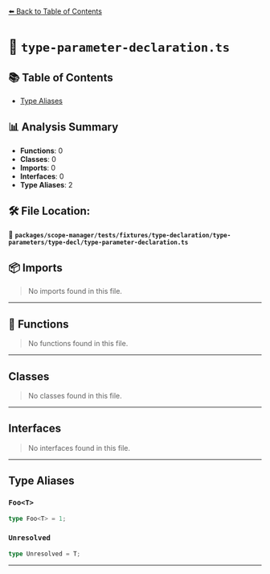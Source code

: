[⬅️ Back to Table of Contents](../../../../../../../index.md)

# 📄 `type-parameter-declaration.ts`

## 📚 Table of Contents

- [Type Aliases](#type-aliases)

## 📊 Analysis Summary

- **Functions**: 0
- **Classes**: 0
- **Imports**: 0
- **Interfaces**: 0
- **Type Aliases**: 2

## 🛠️ File Location:
📂 **`packages/scope-manager/tests/fixtures/type-declaration/type-parameters/type-decl/type-parameter-declaration.ts`**

## 📦 Imports

> No imports found in this file.


---

## 🔧 Functions

> No functions found in this file.


---

## Classes

> No classes found in this file.


---

## Interfaces

> No interfaces found in this file.


---

## Type Aliases

### `Foo<T>`

```ts
type Foo<T> = 1;
```

### `Unresolved`

```ts
type Unresolved = T;
```


---